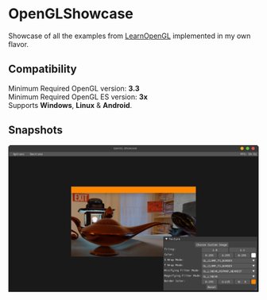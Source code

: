 # OpenGLShowcase

Showcase of all the examples from [LearnOpenGL](https://www.learnopengl.com) implemented in my own flavor.  

## Compatibility

Minimum Required OpenGL version: **3.3**  
Minimum Required OpenGL ES version: **3x**  
Supports **Windows**, **Linux** & **Android**.

## Snapshots  
![Alt text](/snapshots/1.png)
